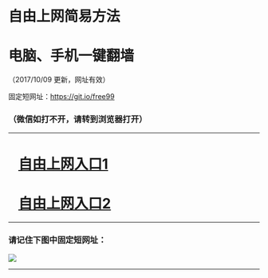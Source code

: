 ﻿# 自由上网简易方法

# 电脑、手机一键翻墙

（2017/10/09 更新，网址有效）

固定短网址：https://git.io/free99

### （微信如打不开，请转到浏览器打开）


***





# &nbsp;&nbsp; <a href="http://ft3273029473.fwq-tz-1001.info/fwqtz01.html?t=10090015280 " target="_blank">自由上网入口1</a>
# &nbsp;&nbsp; <a href="http://ft831612549.fwq-tz-1002.info/fwqtz02.html?t=100900127679 " target="_blank">自由上网入口2</a>
***

### 请记住下图中固定短网址：

<img src="https://s3-us-west-2.amazonaws.com/fwq-1001/yjfq-20170905okok.png" /> 


***

